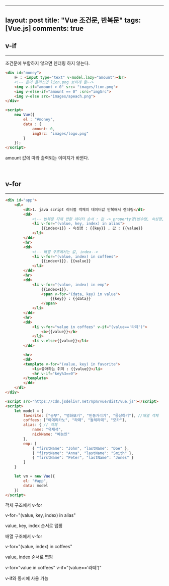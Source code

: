  ---
layout: post
title: "Vue 조건문, 반복문"
tags: [Vue.js]
comments: true
---

## v-if

---

조건문에 부합하지 않으면 렌더링 하지 않는다.

```html
<div id="money">
    돈 : <input type="text" v-model.lazy="amount"><br>
    <!-- 돈이 플러스면 lion.png 보이게 함-->
    <img v-if="amount > 0" src= "images/lion.png">
    <img v-else-if="amount == 0" :src="imgSrc">
    <img v-else src="images/apeach.png">
</div>

<script>
    new Vue({
        el : "#money",
        data : {
            amount: 0,
            imgSrc: "images/logo.png"
        }
    });
</script>
```

amount 값에 따라 출력되는 이미지가 바뀐다.

<br>

## v-for

---

```html
<div id="app">
    <dl>
        <dt>1. java script 리터럴 객체의 데이터값 반복해서 렌더링</dt>
        <dd>
            <!-- 반복문 자체 반환 데이터 순서 : 값 -> property명(변수명, 속성명, key명)-->
            <li v-for="(value, key, index) in alias">
                {{index+1}} - 속성명 : {{key}} , 값 : {{value}}
            </li>
        </dd>
        <hr>
        <dd>
            <!-- 배열 구조에서는 값, index-->
            <li v-for="(value, index) in coffees">
                {{index+1}}. {{value}}
            </li>
        </dd>
        <hr>
        <dd>
            <li v-for="(value, index) in emp">
                {{index+1}}.
                <span v-for="(data, key) in value">
                    {{key}} : {{data}}
                </span>
            </li>
        </dd>
        <hr>
        <dd>
            <li v-for="value in coffees" v-if="(value=='라떼')">
                <b>{{value}}</b>
            </li>
            <li v-else>{{value}}</li>
        </dd>

        <hr>
        <dd>
        <template v-for="(value, key) in favorite">
            <li>좋아하는 취미 : {{value}}</li>
            <hr v-if="key%3==0">
        </template>
        </dd>
    </dl>
</div>

<script src="https://cdn.jsdelivr.net/npm/vue/dist/vue.js"></script>
<script>
    let model = {
        favorite: ["공부", "영화보기", "빈둥거리기", "몽상하기"], //배열 객체
        coffees: ["아메리카노", "라떼", "돌체라떼", "모카"],
        alias: { // 객체
            name: "유재석",
            nickName: "예능인"
        },
        emp: [
            { "firstName": "John", "lastName": "Doe" },
            { "firstName": "Anna", "lastName": "Smith" },
            { "firstName": "Peter", "lastName": "Jones" }
        ]
    }

    let vm = new Vue({
        el: "#app",
        data: model
    })
</script>
```

객체 구조에서 v-for

v-for="(value, key, index) in alias"

value, key, index 순서로 맵핑

배열 구조에서 v-for

v-for="(value, index) in coffees"

value, index 순서로 맵핑

v-for="value in coffees" v-if="(value=='라떼')"

v-if와 동시에 사용 가능